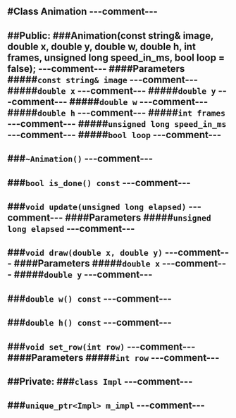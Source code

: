 #Class Animation
---comment---
--
##Public:
###Animation(const string& image, double x, double y, double w, double h, int frames, unsigned long speed_in_ms, bool loop = false);
---comment---
####Parameters
#####```const string& image```
---comment---
#####```double x```
---comment---
#####```double y```
---comment---
#####```double w```
---comment---
#####```double h```
---comment---
#####```int frames```
---comment---
#####```unsigned long speed_in_ms```
---comment---
#####```bool loop```
---comment---
--
###```~Animation()```
---comment---
--
###```bool is_done() const```
---comment---
--
###```void update(unsigned long elapsed)```
---comment---
####Parameters
#####```unsigned long elapsed```
---comment---
--
###```void draw(double x, double y)```
---comment---
####Parameters
#####```double x```
---comment---
#####```double y```
---comment---
--
###```double w() const```
---comment---
--
###```double h() const```
---comment---
--
###```void set_row(int row)```
---comment---
####Parameters
#####```int row```
---comment---
--
##Private:
###```class Impl```
---comment---
--
###```unique_ptr<Impl> m_impl```
---comment---
--
